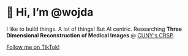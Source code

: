 # 👋 Hi, I’m @wojda

I like to build things. A lot of things! But AI centric.
Researching **Three Dimensional Reconstruction of Medical Images** @ [CUNY's CRSP](https://www.cuny.edu/research/research-development-programs/student-programs/undergraduate-programs/cuny-research-scholars-program/).

[Follow me on TikTok!](https://www.tiktok.com/@wojda_labs)


<!---
polooner/polooner is a ✨ special ✨ repository because its `README.md` (this file) appears on your GitHub profile.
You can click the Preview link to take a look at your changes.
--->
